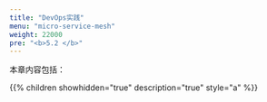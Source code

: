 ```yaml
---
title: "DevOps实践"
menu: "micro-service-mesh"
weight: 22000
pre: "<b>5.2 </b>"
---
```


本章内容包括：

{{% children showhidden="true" description="true" style="a"  %}}